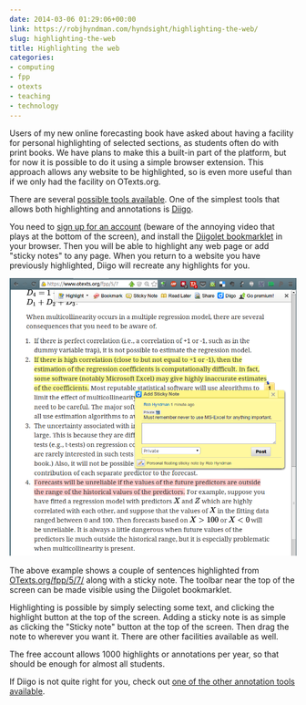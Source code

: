 ```yaml
---
date: 2014-03-06 01:29:06+00:00
link: https://robjhyndman.com/hyndsight/highlighting-the-web/
slug: highlighting-the-web
title: Highlighting the web
categories:
- computing
- fpp
- otexts
- teaching
- technology
---
```


Users of my new online forecasting book have asked about having a facility for personal highlighting of selected sections, as students often do with print books. We have plans to make this a built-in part of the platform, but for now it is possible to do it using a simple browser extension. This approach allows any website to be highlighted, so is even more useful than if we only had the facility on OTexts.org.

There are several [possible tools available](http://en.wikipedia.org/wiki/Web_annotation). One of the simplest tools that allows both highlighting and annotations is [Diigo](http://www.diigo.com). <!-- more -->

You need to [sign up for an account](https://www.diigo.com/sign-up) (beware of the annoying video that plays at the bottom of the screen), and install the [Diigolet bookmarklet](https://www.diigo.com/tools/diigolet) in your browser. Then you will be able to highlight any web page or add "sticky notes" to any page.  When you return to a website you have previously highlighted, Diigo will recreate any highlights for you.

[![Screenshot from 2014-03-06 11:57:33](/files/Screenshot-from-2014-03-06-115733.png)](/files/Screenshot-from-2014-03-06-115733.png)

The above example shows a couple of sentences highlighted from [OTexts.org/fpp/5/7/](https://www.otexts.org/fpp/5/7) along with a sticky note. The toolbar near the top of the screen can be made visible using the Diigolet bookmarklet.

Highlighting is possible by simply selecting some text, and clicking the highlight button at the top of the screen. Adding a sticky note is as simple as clicking the "Sticky note" button at the top of the screen. Then drag the note to wherever you want it. There are other facilities available as well.

The free account allows 1000 highlights or annotations per year, so that should be enough for almost all students.

If Diigo is not quite right for you, check out [one of the other annotation tools available](http://en.wikipedia.org/wiki/Web_annotation).
